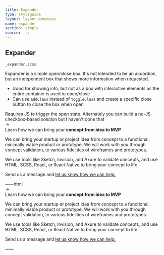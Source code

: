 ```yaml
---
title: Expander
type: styleguide
layout: layout-knowbase
name: expander
section: simple
source: ../
---
```



<main markdown="1">

## Expander

`_expander.scss`

Expander is a simple open/close box. It's not intended to be an accordion, but an independent box that shows more information when requested.

- Good for showing info, but not as a box with interactive elements as the entire container is used to open/close
- Can use `addClass` instead of `toggleClass` and create a specific close button to close the box when open

<div class="_message --warning">
  Requires JS to trigger the open state. Alternately you can build a no-JS checkbox-based solution but I haven't done that
</div>


<div class="_styleguide-example">
  
  <div class="_expander">
    <div class="_expander-icon"> 
      <span class="_anim-right">&rarr;</span> 
    </div>
    <div class="_expander-content">
      <div class="_expander-title">
        Learn how we can bring your <strong>concept from idea to MVP</strong>
      </div>
      <p class="_padding-top">
        We can bring your startup or project idea from concept to a functional, minimally viable product or prototype. We will work with you through concept validation, to various fidelities of wireframes and prototypes. 
      </p>
      <p>
        We use tools like Sketch, Invision, and Axure to validate concepts, and use HTML, SCSS, React, or React Native to bring your concept to life.
      </p>
      <p> 
        Send us a message and <a href="#contact" data-offset-scroll="-2000">let us know how we can help.</a>
      </p>
    </div>
  </div>
  <script>
    $('._expander').on('click', function() {
      $(this).toggleClass('--open');
    });
  </script>
</div>
~~~html
<div class="_expander">
  <div class="_expander-icon"> 
    <span class="_anim-right">&rarr;</span> 
  </div>
  <div class="_expander-content">
    <div class="_expander-title">
      Learn how we can bring your <strong>concept from idea to MVP</strong>
    </div>
    <p class="_padding-top">
      We can bring your startup or project idea from concept to a functional, minimally viable product or prototype. We will work with you through concept validation, to various fidelities of wireframes and prototypes. 
    </p>
    <p>
      We use tools like Sketch, Invision, and Axure to validate concepts, and use HTML, SCSS, React, or React Native to bring your concept to life.
    </p>
    <p> 
      Send us a message and <a href="#contact" data-offset-scroll="-2000">let us know how we can help.</a>
    </p>
  </div>
</div>
<script>
  $('._expander').on('click', function() {
    $(this).toggleClass('--open');
  });
</script>
~~~

</main>

